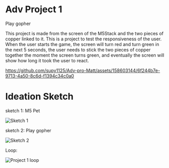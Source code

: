 # Adv Project 1

Play gopher

This project is made from the screen of the M5Stack and the two pieces of copper linked to it. This is a project to test the responsiveness of the user. When the user starts the game, the screen will turn red and turn green in the next 5 seconds, the user needs to stick the two pieces of copper together the moment the screen turns green, and eventually the screen will show how long it took the user to react.



https://github.com/supy1125/Adv-pro-Matt/assets/158603144/6f244b7e-9713-4a50-8c6d-f1394c34c0a0

# Ideation Sketch

sketch 1: M5 Pet



![Sketch 1](https://github.com/supy1125/Adv-pro-Matt/assets/158603144/c98a5858-efdd-4a8b-a953-8fbcd5743fea)



sketch 2: Play gopher



![Sketch 2](https://github.com/supy1125/Adv-pro-Matt/assets/158603144/e51e28b0-1508-4902-b512-37d386ae9e7b)



Loop:



![Project 1 loop](https://github.com/supy1125/Adv-pro-Matt/assets/158603144/5d38a739-e5f1-4117-bb30-77100698261d)

